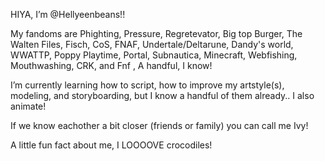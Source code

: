  HIYA, I’m @Hellyeenbeans!!

My fandoms are Phighting, Pressure, Regretevator, Big top Burger, The Walten Files, Fisch, CoS, FNAF, 
Undertale/Deltarune, Dandy's world, WWATTP, Poppy Playtime, Portal, Subnautica, Minecraft, 
Webfishing, Mouthwashing, CRK, and Fnf , A handful, I know!

I’m currently learning how to script, how to improve my artstyle(s), modeling, and storyboarding, but I know a handful of them already.. I also animate!

If we know eachother a bit closer (friends or family) you can call me Ivy!

A little fun fact about me, I LOOOOVE crocodiles!
